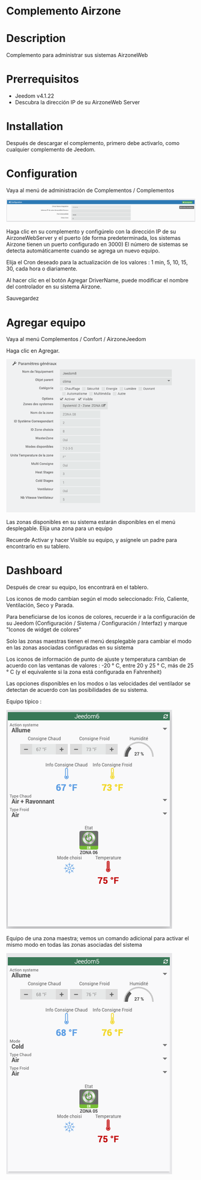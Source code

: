 # Complemento Airzone


# Description

Complemento para administrar sus sistemas AirzoneWeb


# Prerrequisitos

 - Jeedom v4.1.22
 - Descubra la dirección IP de su AirzoneWeb Server


# Installation

Después de descargar el complemento, primero debe activarlo, como cualquier complemento de Jeedom.


# Configuration

Vaya al menú de administración de Complementos / Complementos

![config](../images/airzoneConfig.png)

Haga clic en su complemento y configúrelo con la dirección IP de su AirzoneWebServer y el puerto (de forma predeterminada, los sistemas Airzone tienen un puerto configurado en 3000)
El número de sistemas se detecta automáticamente cuando se agrega un nuevo equipo.

Elija el Cron deseado para la actualización de los valores : 1 min, 5, 10, 15, 30, cada hora o diariamente.

Al hacer clic en el botón Agregar DriverName, puede modificar el nombre del controlador en su sistema Airzone.

Sauvegardez


# Agregar equipo

Vaya al menú Complementos / Confort / AirzoneJeedom


Haga clic en Agregar.

![config](../images/airzoneEquip.png)

Las zonas disponibles en su sistema estarán disponibles en el menú desplegable.
Elija una zona para un equipo


Recuerde Activar y hacer Visible su equipo, y asígnele un padre para encontrarlo en su tablero.


# Dashboard


Después de crear su equipo, los encontrará en el tablero.

Los iconos de modo cambian según el modo seleccionado: Frío, Caliente, Ventilación, Seco y Parada.

Para beneficiarse de los iconos de colores, recuerde ir a la configuración de su Jeedom (Configuración / Sistema / Configuración / Interfaz) y marque "Iconos de widget de colores"

Solo las zonas maestras tienen el menú desplegable para cambiar el modo en las zonas asociadas configuradas en su sistema

Los iconos de información de punto de ajuste y temperatura cambian de acuerdo con las ventanas de valores : -20 ° C, entre 20 y 25 ° C, más de 25 ° C (y el equivalente si la zona está configurada en Fahrenheit)

Las opciones disponibles en los modos o las velocidades del ventilador se detectan de acuerdo con las posibilidades de su sistema.



Equipo típico :

![config](../images/airzoneNoMaster.png)


Equipo de una zona maestra; vemos un comando adicional para activar el mismo modo en todas las zonas asociadas del sistema


![config](../images/airzoneMaster.png)
